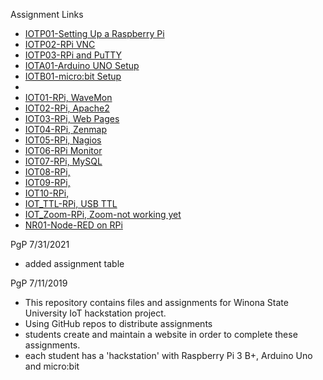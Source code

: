 Assignment Links
* <a href="https://eprof1.github.io/IOT/IOTP01/IOTP01.html" target="_blank">IOTP01-Setting Up a Raspberry Pi</a>
* <a href="https://eprof1.github.io/IOT/IOTP02/IOTP02.html" target="_blank">IOTP02-RPi VNC</a>
* <a href="https://eprof1.github.io/IOT/IOTP03/IOTP03.html" target="_blank">IOTP03-RPi and PuTTY</a>
* <a href="https://eprof1.github.io/IOT/IOTA01/IOTA01.html" target="_blank">IOTA01-Arduino UNO Setup</a>
* <a href="https://eprof1.github.io/IOT/IOTB01/IOTB01.html" target="_blank">IOTB01-micro:bit Setup</a>
* 
* <a href="https://eprof1.github.io/IOT/IOT01/IOT01.html" target="_blank">IOT01-RPi, WaveMon</a>
* <a href="https://eprof1.github.io/IOT/IOT02/IOT02.html" target="_blank">IOT02-RPi, Apache2</a>
* <a href="https://eprof1.github.io/IOT/IOT03/IOT03.html" target="_blank">IOT03-RPi, Web Pages</a>
* <a href="https://eprof1.github.io/IOT/IOT04/IOT04.html" target="_blank">IOT04-RPi, Zenmap</a>
* <a href="https://eprof1.github.io/IOT/IOT05/IOT05.html" target="_blank">IOT05-RPi, Nagios</a>
* <a href="https://eprof1.github.io/IOT/IOT06/IOT06.html" target="_blank">IOT06-RPi Monitor</a>
* <a href="https://eprof1.github.io/IOT/IOT07/IOT07.html" target="_blank">IOT07-RPi, MySQL</a>
* <a href="https://eprof1.github.io/IOT/IOT08/IOT08.html" target="_blank">IOT08-RPi,  </a>
* <a href="https://eprof1.github.io/IOT/IOT09/IOT09.html" target="_blank">IOT09-RPi, </a>
* <a href="https://eprof1.github.io/IOT/IOT10/IOT10.html" target="_blank">IOT10-RPi, </a>
* <a href="https://eprof1.github.io/IOT/IOTP_TTL/IOTP_TTL.html" target="_blank">IOT_TTL-RPi, USB TTL </a>
* <a href="https://eprof1.github.io/IOT/IOTP_Zoom/ZoomViaRPiChromiumBrowser_TerminalScreenShare.PNG" target="_blank">IOT_Zoom-RPi, Zoom-not working yet</a>
* <a href="https://eprof1.github.io/IOT/NR01/NR01.html" target="_blank">NR01-Node-RED on RPi</a>

PgP 7/31/2021
* added assignment table


PgP 7/11/2019
   * This repository contains files and assignments for Winona State University IoT hackstation project.
   * Using GitHub repos to distribute assignments
   * students create and maintain a website in order to complete these assignments.
   * each student has a 'hackstation' with Raspberry Pi 3 B+, Arduino Uno and micro:bit


